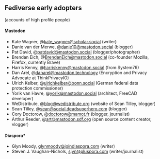 ## Fediverse early adopters 
(accounts of high profile people)

#### Mastodon
- Kate Wagner, @kate_wagner@scholar.social (writer)
- Danie van der Merwe, @danie10@mastodon.social (blogger)
- Pat David, @patdavid@mastodon.social (blogger/photographer)
- Brendan Eich, @BrendanEich@mastodon.social (co-founder Mozilla, Firefox, currently Brave)
- Harris Kenny, @harriskenny@mastodon.social (from System76)
- Dan Arel, @danarel@mastodon.technology (Encryption and Privacy Advocate at ThinkPrivacyIO)
- Ulrich Kelber, @ulrichkelber@bonn.social (German federal data protection commissioner)
- Yorik van Havre, @yorik@mastodon.social (architect, FreeCAD developer)
- WeDistribute, @[blog@wedistribute.org](mailto:blog@wedistribute.org) (website of Sean Tilley, blogger)
- Sean Tilley, @sean@social.deadsuperhero.com (blogger)
- Cory Doctorow, @doctorow@mamot.fr (blogger, journalist)
- Arthur Reeder, @art@mastodon.sdf.org (open source content creator, vlogger)


#### Diaspora*
- Glyn Moody, glynmoody@joindiaspora.com (writer)
- Steven J. Vaughan-Nichols, sjvn@pluspora.com (writer/journalist)